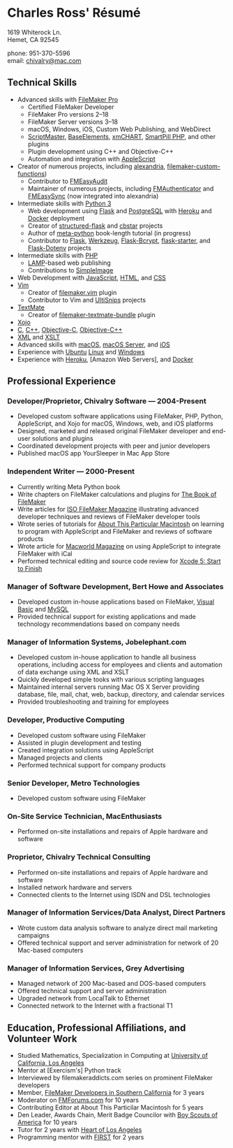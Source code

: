 # Charles Ross' Résumé

1619 Whiterock Ln.<br>
Hemet, CA 92545

phone: 951-370-5596<br>
email: chivalry@mac.com

## Technical Skills

- Advanced skills with [FileMaker Pro]
    - Certified FileMaker Developer
    - FileMaker Pro versions 2–18
    - FileMaker Server versions 3–18
    - macOS, Windows, iOS, Custom Web Publishing, and WebDirect
    - [ScriptMaster], [BaseElements], [xmCHART], [SmartPill PHP], and other plugins
    - Plugin development using C++ and Objective-C++
    - Automation and integration with [AppleScript]
- Creator of numerous projects, including [alexandria], [filemaker-custom-functions])
    - Contributor to [FMEasyAudit]
    - Maintainer of numerous projects, including [FMAuthenticator] and [FMEasySync] (now integrated into alexandria)
- Intermediate skills with [Python 3]
    - Web development using [Flask] and [PostgreSQL] with [Heroku] and [Docker] deployment
    - Creator of [structured-flask] and [cbstar] projects
    - Author of [meta-python] book-length tutorial (in progress)
    - Contributor to [Flask], [Werkzeug], [Flask-Bcrypt], [flask-starter], and [Flask-Dotenv] projects
- Intermediate skills with [PHP]
    - [LAMP]-based web publishing
    - Contributions to [SimpleImage]
- Web Development with [JavaScript], [HTML], and [CSS]
- [Vim]
    - Creator of [filemaker.vim] plugin
    - Contributor to Vim and [UltiSnips] projects
- [TextMate]
    - Creator of [filemaker-textmate-bundle] plugin
- [Xojo]
- [C], [C++], [Objective-C], [Objective-C++]
- [XML] and [XSLT]
- Advanced skills with [macOS], [macOS Server], and [iOS]
- Experience with [Ubuntu] [Linux] and [Windows]
- Experience with [Heroku], [Amazon Web Servers], and [Docker]

## Professional Experience

### Developer/Proprietor, Chivalry Software — 2004-Present

- Developed custom software applications using FileMaker, PHP, Python, AppleScript, and Xojo for macOS, Windows, web, and iOS platforms
- Designed, marketed and released original FileMaker developer and end-user solutions and plugins
- Coordinated development projects with peer and junior developers
- Published macOS app YourSleeper in Mac App Store

### Independent Writer — 2000-Present

- Currently writing Meta Python book
- Write chapters on FileMaker calculations and plugins for [The Book of FileMaker]
- Write articles for [ISO FileMaker Magazine] illustrating advanced developer techniques and reviews of FileMaker developer tools
- Wrote series of tutorials for [About This Particular Macintosh] on learning to program with AppleScript and FileMaker and reviews of software products
- Wrote article for [Macworld Magazine] on using AppleScript to integrate FileMaker with iCal
- Performed technical editing and source code review for [Xcode 5: Start to Finish]

### Manager of Software Development, Bert Howe and Associates

- Developed custom in-house applications based on FileMaker, [Visual Basic] and [MySQL]
- Provided technical support for existing applications and made technology recommendations based on company needs

### Manager of Information Systems, Jobelephant.com

- Developed custom in-house application to handle all business operations, including access for employees and clients and automation of data exchange using XML and XSLT
- Quickly developed simple tooks with various scripting languages
- Maintained internal servers running Mac OS X Server providing database, file, mail, chat, web, backup, directory, and calendar services
- Provided troubleshooting and training for employees

### Developer, Productive Computing

- Developed custom software using FileMaker
- Assisted in plugin development and testing
- Created integration solutions using AppleScript
- Managed projects and clients
- Performed technical support for company products

### Senior Developer, Metro Technologies

- Developed custom software using FileMaker

### On-Site Service Technician, MacEnthusiasts

- Performed on-site installations and repairs of Apple hardware and software

### Proprietor, Chivalry Technical Consulting

- Performed on-site installations and repairs of Apple hardware and software
- Installed network hardware and servers
- Connected clients to the Internet using ISDN and DSL technologies

### Manager of Information Services/Data Analyst, Direct Partners

- Wrote custom data analysis software to analyze direct mail marketing campaigns
- Offered technical support and server administration for network of 20 Mac-based computers

### Manager of Information Services, Grey Advertising

- Managed network of 200 Mac-based and DOS-based computers
- Offered technical support and server administration
- Upgraded network from LocalTalk to Ethernet
- Connected network to the Internet with a fractional T1

## Education, Professional Affiliations, and Volunteer Work

- Studied Mathematics, Specialization in Computing at [University of California, Los Angeles](ucla)
- Mentor at [Exercism's] Python track
- Interviewed by filemakeraddicts.com series on prominent FileMaker developers
- Member, [FileMaker Developers in Southern California](fmdisc) for 3 years
- Moderator on [FMForums.com](fmdisc) for 10 years
- Contributing Editor at About This Particilar Macintosh for 5 years
- Den Leader, Awards Chain, Merit Badge Councilor with [Boy Scouts of America](bsa) for 10 years
- Tutor for 2 years with [Heart of Los Angeles](hola)
- Programming mentor with [FIRST](first) for 2 years



[FileMaker Pro]: https://www.filemaker.com
[ScriptMaster]: https://360works.com/scriptmaster/
[BaseElements]: https://baseelementsplugin.zendesk.com/hc/en-us/articles/115002990887-About-the-BaseElements-Plugin
[xmChart]: https://www.x2max.com/home/
[SmartPill PHP]: https://www.scodigo.com
[AppleScript]: https://developer.apple.com/library/archive/documentation/AppleScript/Conceptual/AppleScriptX/AppleScriptX.html
[fm-dev-start]: https://github.com/chivalry/fm-dev-start
[filemaker-custom-functions]: https://github.com/chivalry/filemaker-custom-functions
[filemaker-dictionary]: https://github.com/chivalry/filemaker-dictionary
[FMEasyAudit]: https://github.com/chivalry/FMEasyAudit
[FMAuthenticator]: https://github.com/chivalry/FMAuthenticator
[FMEasySync]: https://github.com/chivalry/FMEasySync
[Python 3]: https://www.python.org
[Flask]: http://flask.pocoo.org
[PostgreSQL]: https://www.postgresql.org
[Heroku]: https://www.heroku.com
[Docker]: https://www.docker.com
[structured-flask]: https://github.com/chivalry/structured-flask
[cbstar]: https://github.com/chivalry/cbstar
[meta-python]: https://github.com/chivalry/meta-python
[Werkzeug]: https://werkzeug.palletsprojects.com/
[Flask-Bcrypt]: https://flask-bcrypt.readthedocs.io/en/latest/
[flask-starter]: https://github.com/carc1n0gen/flask-starter
[Flask-Dotenv]: https://github.com/grauwoelfchen/flask-dotenv/
[PHP]: https://php.net
[LAMP]: https://en.wikipedia.org/wiki/LAMP_(software_bundle)
[SimpleImage]: https://github.com/claviska/SimpleImage
[JavaScript]: https://developer.mozilla.org/en-US/docs/Web/JavaScript
[HTML]: https://www.w3.org/html/
[CSS]: https://www.w3.org/Style/CSS/
[Vim]: https://www.vim.org
[filemaker.vim]: https://github.com/chivalry/filemaker.vim
[UltiSnips]: https://github.com/SirVer/ultisnips
[TextMate]: https://macromates.com
[filemaker-textmate-bundle]: https://github.com/chivalry/filemaker-textmate-bundle
[Xojo]: https://www.xojo.com
[C]: https://en.wikipedia.org/wiki/C_(programming_language)
[C++]: https://isocpp.org
[Objective-C]: https://developer.apple.com/library/archive/documentation/Cocoa/Conceptual/ProgrammingWithObjectiveC/Introduction/Introduction.html
[Objective-C++]: https://en.wikipedia.org/wiki/Objective-C#Objective-C++
[XML]: https://www.w3.org/TR/REC-xml/
[XSLT]: https://www.w3.org/standards/xml/transformation
[macOS]: https://www.apple.com/macos/mojave/
[macOS Server]: https://www.apple.com/macos/server/
[iOS]: https://www.apple.com/ios/ios-12/
[Ubuntu]: https://www.ubuntu.com
[Linux]: https://en.wikipedia.org/wiki/Linux
[Windows]: https://windows.microsoft.com
[The Book of FileMaker]: https://www.amazon.com/Book-FileMaker-One-Stop-Unlimited-Developer/dp/1886411816
[ISO FileMaker Magazine]: https://www.filemakermagazine.com
[About This Particular Macintosh]: http://atpm.com
[Macworld Magazine]: https://www.macworld.com
[Xcode 5: Start to Finish]: https://www.amazon.com/Xcode-Start-Finish-Development-Developers-ebook/dp/B00K3NR6N8
[Visual Basic]: https://docs.microsoft.com/en-us/previous-versions/visualstudio/visual-basic-6/visual-basic-6.0-documentation
[MySQL]: https://www.mysql.com
[UCLA]: http://www.ucla.edu
[FileMaker Developers in Southern California]: http://fmdisc.org/pages/about.html
[FMForums.com]: https://fmforums.com
[Boy Scouts of America]: http://scouting.org
[Heart of Los Angeles]: https://www.heartofla.org
[FIRST]: https://www.firstinspires.org
[alexandria]: https://github.com/chivalry/alexandria
[Amazon Web Services]: https://aws.amazon.com
[Exercism]: https://exercism.io
